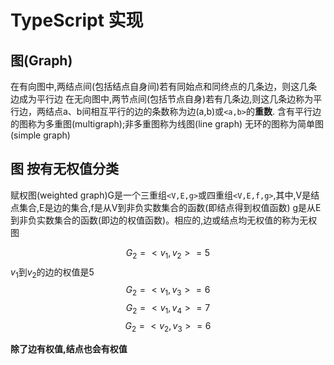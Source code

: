 # TypeScript 实现

## 图(Graph)
在有向图中,两结点间(包括结点自身间)若有同始点和同终点的几条边，则这几条边成为平行边
在无向图中,两节点间(包括节点自身)若有几条边,则这几条边称为平行边，两结点a、b间相互平行的边的条数称为边(a,b)或`<a,b>`的**重数**.
含有平行边的图称为多重图(multigraph);非多重图称为线图(line graph) 无环的图称为简单图(simple graph)

## 图 按有无权值分类
赋权图(weighted graph)G是一个三重组`<V,E,g>`或四重组`<V,E,f,g>`,其中,V是结点集合,E是边的集合,f是从V到非负实数集合的函数(即结点得到权值函数)
g是从E到非负实数集合的函数(即边的权值函数)。相应的,边或结点均无权值的称为无权图

$$G_{2}=<v_{1},v_{2}> = 5$$
    $v_{1}$到$v_{2}$的边的权值是5
$$G_{2}=<v_{1},v_{3}> = 6$$
$$G_{2}=<v_{1},v_{4}> = 7$$
$$G_{2}=<v_{2},v_{3}> = 6$$


**除了边有权值,结点也会有权值**

